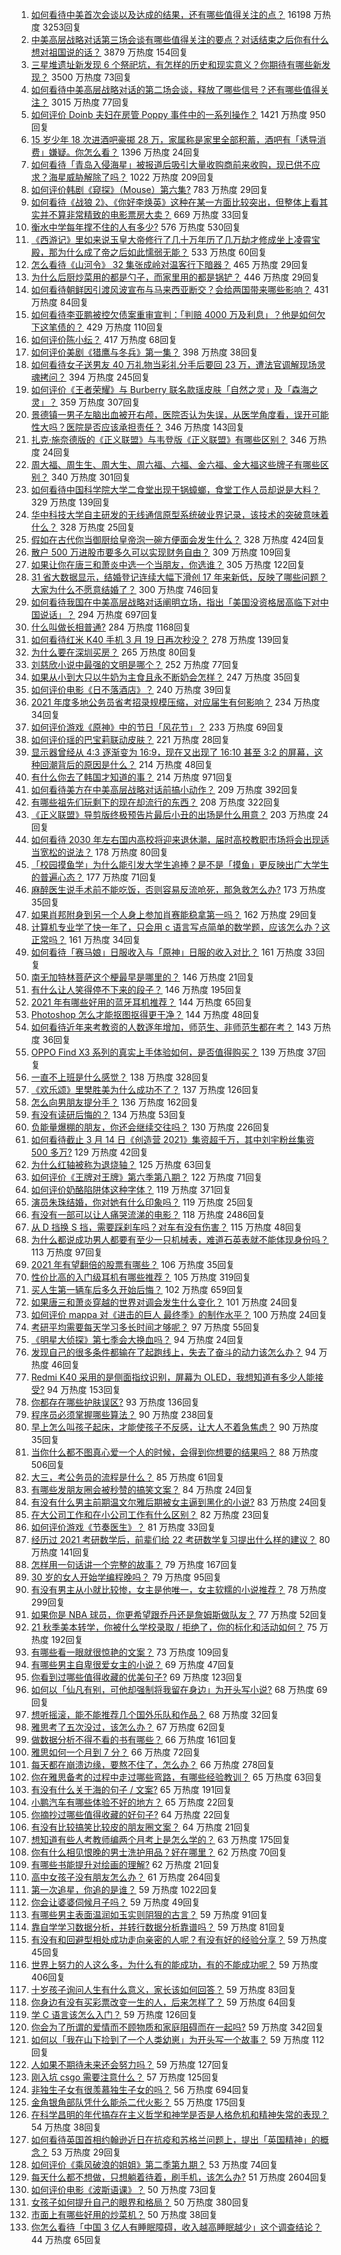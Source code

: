 1. [如何看待中美首次会谈以及达成的结果，还有哪些值得关注的点？](https://www.zhihu.com/question/450134525) 16198 万热度 3253回复
1. [中美高层战略对话第三场会谈有哪些值得关注的要点？对话结束之后你有什么想对祖国说的话？](https://www.zhihu.com/question/450288982) 3879 万热度 154回复
1. [三星堆遗址新发现 6 个祭祀坑，有怎样的历史和现实意义？你期待有哪些新发现？](https://www.zhihu.com/question/450138202) 3500 万热度 73回复
1. [如何看待中美高层战略对话的第二场会谈，释放了哪些信号？还有哪些值得关注？](https://www.zhihu.com/question/450161912) 3015 万热度 77回复
1. [如何评价 Doinb 夫妇在房管 Poppy 事件中的一系列操作？](https://www.zhihu.com/question/449945582) 1421 万热度 950回复
1. [15 岁少年 18 次进酒吧豪掷 28 万，家属称是家里全部积蓄，酒吧有「诱导消费」嫌疑。你怎么看？](https://www.zhihu.com/question/450132745) 1396 万热度 24回复
1. [如何看待「青岛入侵海星」被报道后吸引大量收购商前来收购，现已供不应求？海星威胁解除了吗？](https://www.zhihu.com/question/449951970) 1022 万热度 209回复
1. [如何评价韩剧《窥探》（Mouse）第六集?](https://www.zhihu.com/question/450090099) 783 万热度 29回复
1. [如何看待《战狼 2》、《你好李焕英》这种在某一方面比较突出，但整体上看其实并不算非常精致的电影票房大卖？](https://www.zhihu.com/question/449802075) 669 万热度 33回复
1. [衡水中学每年撑不住的人有多少?](https://www.zhihu.com/question/398309980) 576 万热度 530回复
1. [《西游记》里如来说玉皇大帝修行了几十万年历了几万劫才修成坐上凌霄宝殿，那为什么成了帝之后如此懦弱无能？](https://www.zhihu.com/question/21542039) 533 万热度 60回复
1. [怎么看待《山河令》 32 集张成岭对温客行下暗器？](https://www.zhihu.com/question/450223161) 465 万热度 29回复
1. [为什么后厨炒菜用的都是勺子，而家里用的都是锅铲？](https://www.zhihu.com/question/449212284) 446 万热度 29回复
1. [如何看待朝鲜因引渡风波宣布与马来西亚断交？会给两国带来哪些影响？](https://www.zhihu.com/question/450113719) 431 万热度 84回复
1. [如何看待李亚鹏被控欠债案重审宣判：「判赔 4000 万及利息」？他是如何欠下这笔债的？](https://www.zhihu.com/question/449889779) 429 万热度 110回复
1. [如何评价陈小纭？](https://www.zhihu.com/question/301856741) 417 万热度 68回复
1. [如何评价美剧《猎鹰与冬兵》第一集？](https://www.zhihu.com/question/450185928) 398 万热度 38回复
1. [如何看待女子送男友 40 万礼物当彩礼分手后要回 23 万，遭法官调解现场灵魂拷问？](https://www.zhihu.com/question/449289978) 394 万热度 245回复
1. [如何评价《王者荣耀》与 Burberry 联名款瑶皮肤「自然之灵」及「森海之灵」？](https://www.zhihu.com/question/450001358) 359 万热度 307回复
1. [景德镇一男子左脑出血被开右颅，医院否认为失误，从医学角度看，误开可能性大吗？医院是否应该承担责任？](https://www.zhihu.com/question/449989317) 346 万热度 143回复
1. [扎克·施奈德版的《正义联盟》与韦登版《正义联盟》有哪些区别？](https://www.zhihu.com/question/449872864) 346 万热度 24回复
1. [周大福、周生生、周大生、周六福、六福、金六福、金大福这些牌子有哪些区别？](https://www.zhihu.com/question/32209352) 340 万热度 301回复
1. [如何看待中国科学院大学二食堂出现干锅蟑螂，食堂工作人员却说是大料？](https://www.zhihu.com/question/450208993) 329 万热度 139回复
1. [华中科技大学自主研发的无线通信原型系统破业界记录，该技术的突破意味着什么？](https://www.zhihu.com/question/449657531) 328 万热度 25回复
1. [假如在古代你当御厨给皇帝泡一碗方便面会发生什么？](https://www.zhihu.com/question/396487713) 328 万热度 424回复
1. [散户 500 万进股市要多久可以实现财务自由？](https://www.zhihu.com/question/449246881) 309 万热度 109回复
1. [如果让你在唐三和萧炎中选一个当朋友，你选谁？](https://www.zhihu.com/question/449864456) 305 万热度 122回复
1. [31 省大数据显示，结婚登记连续大幅下滑创 17 年来新低，反映了哪些问题？大家为什么不愿意结婚了？](https://www.zhihu.com/question/450113297) 300 万热度 746回复
1. [如何看待我国在中美高层战略对话阐明立场，指出「美国没资格居高临下对中国说话」？](https://www.zhihu.com/question/450147372) 294 万热度 697回复
1. [什么叫做长相普通?](https://www.zhihu.com/question/351006112) 284 万热度 1168回复
1. [如何看待红米 K40 手机 3 月 19 日再次秒没？](https://www.zhihu.com/question/450123078) 278 万热度 139回复
1. [为什么要在深圳买房？](https://www.zhihu.com/question/441685616) 265 万热度 80回复
1. [刘慈欣小说中最强的文明是哪个？](https://www.zhihu.com/question/32076028) 252 万热度 77回复
1. [如果从小到大只以牛奶为主食且永不断奶会怎样？](https://www.zhihu.com/question/326874718) 247 万热度 35回复
1. [如何评价电影《日不落酒店》？](https://www.zhihu.com/question/298672503) 240 万热度 39回复
1. [2021 年度多地公务员省考招录规模压缩，对应届生有何影响？](https://www.zhihu.com/question/450110115) 234 万热度 34回复
1. [如何评价游戏《原神》中的节日「风花节」？](https://www.zhihu.com/question/449818663) 233 万热度 69回复
1. [如何评价瑶的巴宝莉联动皮肤？](https://www.zhihu.com/question/450166321) 221 万热度 28回复
1. [显示器曾经从 4:3 逐渐变为 16:9，现在又出现了 16:10 甚至 3:2 的屏幕，这种回潮背后的原因是什么？](https://www.zhihu.com/question/449757599) 214 万热度 48回复
1. [有什么你去了韩国才知道的事？](https://www.zhihu.com/question/340882059) 214 万热度 971回复
1. [如何看待美方在中美高层战略对话前搞小动作？](https://www.zhihu.com/question/449880868) 209 万热度 392回复
1. [有哪些祖先们玩剩下的现在却流行的东西？](https://www.zhihu.com/question/49589991) 208 万热度 322回复
1. [《正义联盟》导剪版终极预告片最后小丑的出场是什么用意？](https://www.zhihu.com/question/444463550) 203 万热度 24回复
1. [如何看待 2030 年左右国内高校将迎来退休潮，届时高校教职市场将会出现适当宽松的说法？](https://www.zhihu.com/question/449345674) 178 万热度 80回复
1. [「校园摸鱼学」为什么能引发大学生追捧？是不是「摸鱼」更反映出广大学生的普遍心态？](https://www.zhihu.com/question/450163664) 177 万热度 71回复
1. [麻醉医生说手术前不能吃饭，否则容易反流呛死，那急救怎么办?](https://www.zhihu.com/question/446657925) 173 万热度 35回复
1. [如果肖邦附身到另一个人身上参加肖赛能稳拿第一吗？](https://www.zhihu.com/question/447861925) 162 万热度 29回复
1. [计算机专业学了快一年了，只会用 c 语言写点简单的数学题，应该怎么办？这正常吗？](https://www.zhihu.com/question/447415278) 161 万热度 34回复
1. [如何看待「赛马娘」日服收入与「原神」日服的收入对比？](https://www.zhihu.com/question/449984351) 161 万热度 33回复
1. [南无加特林菩萨这个梗最早是哪里的？](https://www.zhihu.com/question/270791647) 146 万热度 21回复
1. [有什么让人笑得停不下来的段子？](https://www.zhihu.com/question/442478358) 146 万热度 195回复
1. [2021 年有哪些好用的蓝牙耳机推荐？](https://www.zhihu.com/question/430697643) 144 万热度 65回复
1. [Photoshop 怎么才能抠图抠得更干净？](https://www.zhihu.com/question/19856382) 144 万热度 48回复
1. [如何看待近年来考教资的人数逐年增加，师范生、非师范生都在考？](https://www.zhihu.com/question/449432760) 143 万热度 36回复
1. [OPPO Find X3 系列的真实上手体验如何，是否值得购买？](https://www.zhihu.com/question/449672623) 139 万热度 37回复
1. [一直不上班是什么感觉？](https://www.zhihu.com/question/357403839) 138 万热度 328回复
1. [《欢乐颂》里樊胜美为什么成功不了？](https://www.zhihu.com/question/44713226) 137 万热度 126回复
1. [怎么向男朋友提分手？](https://www.zhihu.com/question/327222167) 136 万热度 162回复
1. [有没有读研后悔的？](https://www.zhihu.com/question/281915641) 134 万热度 53回复
1. [负能量爆棚的朋友，你还会继续交往吗？](https://www.zhihu.com/question/449072093) 130 万热度 226回复
1. [如何看待截止 3 月 14 日《创造营 2021》集资超千万，其中刘宇粉丝集资 500 多万?](https://www.zhihu.com/question/449438189) 129 万热度 42回复
1. [为什么红轴被称为退烧轴？](https://www.zhihu.com/question/267768258) 125 万热度 63回复
1. [如何评价《王牌对王牌》第六季第八期？](https://www.zhihu.com/question/450207179) 122 万热度 71回复
1. [如何评价奶酪陷阱体这种字体？](https://www.zhihu.com/question/444715076) 119 万热度 371回复
1. [演员朱珠结婚，你对她有什么印象吗？](https://www.zhihu.com/question/450031458) 119 万热度 25回复
1. [有没有一部可以让人痛哭流涕的电影？](https://www.zhihu.com/question/343259251) 118 万热度 2486回复
1. [从 D 挡换 S 挡，需要踩刹车吗？对车有没有伤害？](https://www.zhihu.com/question/448891451) 115 万热度 48回复
1. [为什么都说成功男人都要有至少一只机械表，难道石英表就不能体现身份吗？](https://www.zhihu.com/question/20839521) 113 万热度 97回复
1. [2021 年有望翻倍的股票有哪些？](https://www.zhihu.com/question/449810419) 106 万热度 35回复
1. [性价比高的入门级耳机有哪些推荐？](https://www.zhihu.com/question/51811329) 105 万热度 319回复
1. [买人生第一辆车后多久开始后悔？](https://www.zhihu.com/question/354985985) 102 万热度 659回复
1. [如果唐三和萧炎穿越的世界对调会发生什么变化？](https://www.zhihu.com/question/450002450) 101 万热度 24回复
1. [如何评价 mappa 对《进击的巨人 最终季》的制作水平？](https://www.zhihu.com/question/449849692) 100 万热度 24回复
1. [考研平均需要每天学习多长时间才够呢？](https://www.zhihu.com/question/332178878) 97 万热度 55回复
1. [《明星大侦探》第七季会大换血吗？](https://www.zhihu.com/question/448855624) 94 万热度 24回复
1. [发现自己的很多条件都输在了起跑线上，失去了奋斗的动力该怎么办？](https://www.zhihu.com/question/450140227) 94 万热度 46回复
1. [Redmi K40 采用的是侧面指纹识别，屏幕为 OLED，我想知道有多少人能接受?](https://www.zhihu.com/question/443824213) 94 万热度 153回复
1. [你都存在哪些护肤误区?](https://www.zhihu.com/question/439440398) 93 万热度 136回复
1. [程序员必须掌握哪些算法？](https://www.zhihu.com/question/23148377) 90 万热度 238回复
1. [早上怎么叫孩子起床，才能使孩子不反感，让大人不着急焦虑？](https://www.zhihu.com/question/449590499) 90 万热度 35回复
1. [当你什么都不图真心爱一个人的时候，会得到你想要的结果吗？](https://www.zhihu.com/question/441770364) 88 万热度 506回复
1. [大三，考公务员的流程是什么？](https://www.zhihu.com/question/421404115) 85 万热度 61回复
1. [有哪些发朋友圈会被秒赞的搞笑文案？](https://www.zhihu.com/question/448753683) 84 万热度 24回复
1. [有没有什么男主前期温文尔雅后期被女主逼到黑化的小说?](https://www.zhihu.com/question/419651080) 83 万热度 24回复
1. [在大公司工作和在小公司工作有什么区别？](https://www.zhihu.com/question/286628926) 82 万热度 23回复
1. [如何评价游戏《节奏医生》？](https://www.zhihu.com/question/304820953) 81 万热度 33回复
1. [经历过 2021 考研数学后，前辈们给 22 考研数学复习提出什么样的建议？](https://www.zhihu.com/question/436694500) 80 万热度 141回复
1. [怎样用一句话讲一个完整的故事？](https://www.zhihu.com/question/440337593) 79 万热度 167回复
1. [30 岁的女人开始学编程晚吗？](https://www.zhihu.com/question/370175549) 79 万热度 95回复
1. [有没有男主从小就比较惨，女主是他唯一，女主软糯的小说推荐？](https://www.zhihu.com/question/367208961) 78 万热度 299回复
1. [如果你是 NBA 球员，你更希望跟乔丹还是詹姆斯做队友？](https://www.zhihu.com/question/445999200) 77 万热度 52回复
1. [21 秋季美本转学，你被什么学校录取 / 拒绝了，你的标化和活动如何？](https://www.zhihu.com/question/380200402) 75 万热度 192回复
1. [有哪些看一眼就很惊艳的文案？](https://www.zhihu.com/question/447747239) 73 万热度 109回复
1. [有哪些男主自卑很爱女主的小说？](https://www.zhihu.com/question/378608483) 69 万热度 47回复
1. [你看到过哪些值得收藏的优美句子?](https://www.zhihu.com/question/445888693) 69 万热度 123回复
1. [如何以「仙凡有别，可他却强制将我留在身边」为开头写小说?](https://www.zhihu.com/question/435147439) 68 万热度 69回复
1. [想听摇滚，能不能推荐几个国外乐队和作品？](https://www.zhihu.com/question/449561555) 68 万热度 32回复
1. [雅思考了五次没过，该怎么办？](https://www.zhihu.com/question/53456876) 67 万热度 62回复
1. [做数据分析不得不看的书有哪些？](https://www.zhihu.com/question/19640095) 66 万热度 161回复
1. [雅思如何一个月到 7 分？](https://www.zhihu.com/question/35107530) 66 万热度 72回复
1. [每天都在崩溃边缘，要熬不住了，怎么办？](https://www.zhihu.com/question/449355043) 66 万热度 278回复
1. [你在雅思备考的过程中走过哪些弯路，有哪些经验教训？](https://www.zhihu.com/question/388141780) 65 万热度 63回复
1. [有没有什么关于海的句子 / 文案?](https://www.zhihu.com/question/440597657) 65 万热度 191回复
1. [小鹏汽车有哪些体验不好的地方？](https://www.zhihu.com/question/447337379) 65 万热度 22回复
1. [你摘抄过哪些值得收藏的好句子?](https://www.zhihu.com/question/449362225) 64 万热度 22回复
1. [有没有比较搞笑比较皮的朋友圈文案？](https://www.zhihu.com/question/448766545) 64 万热度 21回复
1. [想知道有些人考教师编两个月考上是怎么学的？](https://www.zhihu.com/question/323491093) 63 万热度 175回复
1. [你有什么相见恨晚的男士洗护用品？好在哪里？](https://www.zhihu.com/question/27030054) 62 万热度 70回复
1. [有哪些书能提升对绘画的理解?](https://www.zhihu.com/question/448204148) 62 万热度 21回复
1. [高中女孩子没有朋友怎么办？](https://www.zhihu.com/question/448083150) 61 万热度 264回复
1. [第一次追星，你追的是谁？](https://www.zhihu.com/question/448580730) 59 万热度 1022回复
1. [你会让婆婆伺候月子吗？](https://www.zhihu.com/question/35696669) 59 万热度 49回复
1. [有哪些男主表面温润如玉实则阴狠的古言？](https://www.zhihu.com/question/311422229) 59 万热度 91回复
1. [靠自学学习数据分析，并转行数据分析靠谱吗？](https://www.zhihu.com/question/415553300) 59 万热度 81回复
1. [有没有和回避型相处成功走向亲密的人呢？有没有好的经验分享？](https://www.zhihu.com/question/442939703) 59 万热度 45回复
1. [世界上努力的人这么多，为什么有的能成功，有的不能成功呢？](https://www.zhihu.com/question/446660010) 59 万热度 406回复
1. [十岁孩子询问人生有什么意义，家长该如何回答？](https://www.zhihu.com/question/446079773) 59 万热度 83回复
1. [你身边有没有买彩票改变一生的人，后来怎样了？](https://www.zhihu.com/question/439449163) 59 万热度 64回复
1. [学 C 语言该怎么入门？](https://www.zhihu.com/question/28514714) 59 万热度 126回复
1. [你会为了所谓的爱情而不顾物质和家庭阻碍而在一起吗?](https://www.zhihu.com/question/446418522) 59 万热度 342回复
1. [如何以「我在山下捡到了一个人类幼崽」为开头写一个故事？](https://www.zhihu.com/question/442497261) 59 万热度 112回复
1. [人如果不期待未来还会努力吗？](https://www.zhihu.com/question/449544374) 59 万热度 127回复
1. [刚入坑 csgo 需要注意什么？](https://www.zhihu.com/question/393252075) 57 万热度 125回复
1. [非独生子女有很羡慕独生子女的吗？](https://www.zhihu.com/question/305874628) 56 万热度 694回复
1. [金角银角部队凭什么能杀二代火影？](https://www.zhihu.com/question/282389287) 55 万热度 175回复
1. [在科学昌明的年代搞存在主义哲学和神学是否是人格危机和精神失常的表现？](https://www.zhihu.com/question/340275219) 54 万热度 38回复
1. [如何看待英国首相约翰逊近日在抗疫和苏格兰问题上，提出「英国精神」的概念？](https://www.zhihu.com/question/449805657) 53 万热度 29回复
1. [如何评价《乘风破浪的姐姐》第二季第九期？](https://www.zhihu.com/question/450140937) 53 万热度 74回复
1. [每天什么都不想做，只想躺着待着，刷手机，该怎么办?](https://www.zhihu.com/question/343772291) 51 万热度 2604回复
1. [如何评价电影《波斯语课》？](https://www.zhihu.com/question/441102558) 50 万热度 73回复
1. [女孩子如何提升自己的眼界和格局？](https://www.zhihu.com/question/443769667) 50 万热度 380回复
1. [市面上有哪些好用的炒菜机？](https://www.zhihu.com/question/22752613) 50 万热度 38回复
1. [你怎么看待「中国 3 亿人有睡眠障碍，收入越高睡眠越少」这个调查结论？](https://www.zhihu.com/question/450010048) 44 万热度 65回复